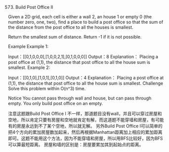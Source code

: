 573. Build Post Office II

Given a 2D grid, each cell is either a wall 2, an house 1 or empty 0 (the number zero, one, two), find a place to build a post office so that the sum of the distance from the post office to all the houses is smallest.

Return the smallest sum of distance. Return -1 if it is not possible.

Example
Example 1:

Input：[[0,1,0,0,0],[1,0,0,2,1],[0,1,0,0,0]]
Output：8
Explanation： Placing a post office at (1,1), the distance that post office to all the house sum is smallest.
Example 2:

Input：[[0,1,0],[1,0,1],[0,1,0]]
Output：4
Explanation： Placing a post office at (1,1), the distance that post office to all the house sum is smallest.
Challenge
Solve this problem within O(n^3) time.

Notice
You cannot pass through wall and house, but can pass through empty.
You only build post office on an empty.

注意这题跟Build Post Office I 不一样，那道题目没有wall，并且可以穿过房屋和空地，所以肯定只要有房屋和空地就肯定有解，而这道题不能穿墙和房屋，有可能有的房屋永远到不了某个空地，所以就无解。
另外Build Post Office I可以简单的把4个方向的累加房屋数加起来，然后再根据Manhattan距离加上相应的累加距离即可。这题不能用这个方法，因为不能穿墙和房屋，所以用BFS比较好，因为BFS可以算最短距离。
房屋和墙的区别是：房屋要累加其到起始点的距离。
